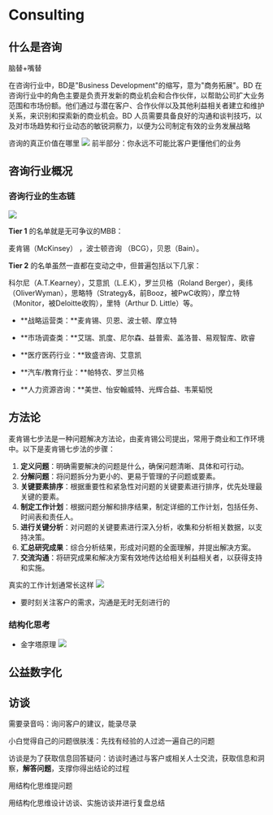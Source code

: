 # Consulting

## 什么是咨询





脑替+嘴替





在咨询行业中，BD是"Business Development"的缩写，意为"商务拓展"。BD 在咨询行业中的角色主要是负责开发新的商业机会和合作伙伴，以帮助公司扩大业务范围和市场份额。他们通过与潜在客户、合作伙伴以及其他利益相关者建立和维护关系，来识别和探索新的商业机会。BD 人员需要具备良好的沟通和谈判技巧，以及对市场趋势和行业动态的敏锐洞察力，以便为公司制定有效的业务发展战略

咨询的真正价值在哪里
![](https://philfan-pic.oss-cn-beijing.aliyuncs.com/img/20240817181129.png)
前半部分：你永远不可能比客户更懂他们的业务

## 咨询行业概况

### **咨询行业的生态链**

![](https://philfan-pic.oss-cn-beijing.aliyuncs.com/img/20240817180731.png)

**Tier 1** 的名单就是无可争议的MBB：

麦肯锡（McKinsey） ，波士顿咨询 （BCG），贝恩（Bain）。



**Tier 2** 的名单虽然一直都在变动之中，但普遍包括以下几家：

科尔尼（A.T.Kearney），艾意凯（L.E.K），罗兰贝格（Roland Berger），奥纬（OliverWyman），思略特（Strategy&，前Booz，被PwC收购），摩立特（Monitor，被Deloitte收购），里特（Arthur D. Little）等。

- **战略运营类：**麦肯锡、贝恩、波士顿、摩立特

- **市场调查类：**艾瑞、凯度、尼尔森、益普索、盖洛普、易观智库、欧睿

- **医疗医药行业：**致盛咨询、艾意凯

- **汽车/教育行业：**帕特农、罗兰贝格

- **人力资源咨询：**美世、怡安翰威特、光辉合益、韦莱韬悦



## 方法论

麦肯锡七步法是一种问题解决方法论，由麦肯锡公司提出，常用于商业和工作环境中。以下是麦肯锡七步法的步骤：

1. **定义问题**：明确需要解决的问题是什么，确保问题清晰、具体和可行动。
2. **分解问题**：将问题拆分为更小的、更易于管理的子问题或要素。
3. **关键要素排序**：根据重要性和紧急性对问题的关键要素进行排序，优先处理最关键的要素。
4. **制定工作计划**：根据问题分解和排序结果，制定详细的工作计划，包括任务、时间表和责任人。
5. **进行关键分析**：对问题的关键要素进行深入分析，收集和分析相关数据，以支持决策。
6. **汇总研究成果**：综合分析结果，形成对问题的全面理解，并提出解决方案。
7. **交流沟通**：将研究成果和解决方案有效地传达给相关利益相关者，以获得支持和实施。


真实的工作计划通常长这样
![](https://philfan-pic.oss-cn-beijing.aliyuncs.com/img/20240817180901.png)

- 要时刻关注客户的需求，沟通是无时无刻进行的
### 结构化思考
- 金字塔原理
![](https://philfan-pic.oss-cn-beijing.aliyuncs.com/img/20240817181035.png)



## 公益数字化




## 访谈

需要录音吗：询问客户的建议，能录尽录

小白觉得自己的问题很肤浅：先找有经验的人过滤一遍自己的问题

访谈是为了获取信息回答疑问：访谈时通过与客户或相关人士交流，获取信息和洞察，**解答问题**，支撑你得出结论的过程

用结构化思维提问题

用结构化思维设计访谈、实施访谈并进行复盘总结




